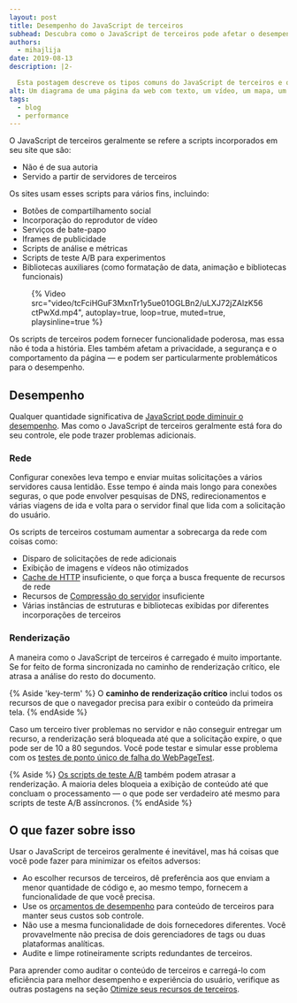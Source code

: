 ```yaml
---
layout: post
title: Desempenho do JavaScript de terceiros
subhead: Descubra como o JavaScript de terceiros pode afetar o desempenho e o que você pode fazer para evitar que ele diminua a velocidade de seus sites.
authors:
  - mihajlija
date: 2019-08-13
description: |2-

  Esta postagem descreve os tipos comuns do JavaScript de terceiros e os problemas de desempenho que eles podem causar. Ele também fornece orientação geral sobre como otimizar scripts de terceiros.
alt: Um diagrama de uma página da web com texto, um vídeo, um mapa, um widget de bate-papo e botões de compartilhamento de mídia social.
tags:
  - blog
  - performance
---
```


O JavaScript de terceiros geralmente se refere a scripts incorporados em seu site que são:

- Não é de sua autoria
- Servido a partir de servidores de terceiros

Os sites usam esses scripts para vários fins, incluindo:

- Botões de compartilhamento social
- Incorporação do reprodutor de vídeo
- Serviços de bate-papo
- Iframes de publicidade
- Scripts de análise e métricas
- Scripts de teste A/B para experimentos
- Bibliotecas auxiliares (como formatação de data, animação e bibliotecas funcionais)

<figure data-size="full"> {% Video src="video/tcFciHGuF3MxnTr1y5ue01OGLBn2/uLXJ72jZAlzK56ctPwXd.mp4", autoplay=true, loop=true, muted=true, playsinline=true %}</figure>

Os scripts de terceiros podem fornecer funcionalidade poderosa, mas essa não é toda a história. Eles também afetam a privacidade, a segurança e o comportamento da página⁠ — e podem ser particularmente problemáticos para o desempenho.

## Desempenho

Qualquer quantidade significativa de [JavaScript pode diminuir o desempenho](https://developer.chrome.com/docs/lighthouse/performance/bootup-time/). Mas como o JavaScript de terceiros geralmente está fora do seu controle, ele pode trazer problemas adicionais.

### Rede

Configurar conexões leva tempo e enviar muitas solicitações a vários servidores causa lentidão. Esse tempo é ainda mais longo para conexões seguras, o que pode envolver pesquisas de DNS, redirecionamentos e várias viagens de ida e volta para o servidor final que lida com a solicitação do usuário.

Os scripts de terceiros costumam aumentar a sobrecarga da rede com coisas como:

- Disparo de solicitações de rede adicionais
- Exibição de imagens e vídeos não otimizados
- [Cache de HTTP](https://developers.google.com/web/fundamentals/performance/optimizing-content-efficiency/http-caching) insuficiente, o que força a busca frequente de recursos de rede
- Recursos de [Compressão do servidor](https://developers.google.com/web/fundamentals/performance/optimizing-content-efficiency/optimize-encoding-and-transfer) insuficiente
- Várias instâncias de estruturas e bibliotecas exibidas por diferentes incorporações de terceiros

### Renderização

A maneira como o JavaScript de terceiros é carregado é muito importante. Se for feito de forma sincronizada no caminho de renderização crítico, ele atrasa a análise do resto do documento.

{% Aside 'key-term' %} O **caminho de renderização crítico** inclui todos os recursos de que o navegador precisa para exibir o conteúdo da primeira tela. {% endAside %}

Caso um terceiro tiver problemas no servidor e não conseguir entregar um recurso, a renderização será bloqueada até que a solicitação expire, o que pode ser de 10 a 80 segundos. Você pode testar e simular esse problema com os [testes de ponto único de falha do WebPageTest](https://css-tricks.com/use-webpagetest-api/#single-point-of-failure).

{% Aside %} [Os scripts de teste A/B](https://developers.google.com/web/fundamentals/performance/optimizing-content-efficiency/loading-third-party-javascript/#ab_test_smaller_samples_of_users) também podem atrasar a renderização. A maioria deles bloqueia a exibição de conteúdo até que concluam o processamento — o que pode ser verdadeiro até mesmo para scripts de teste A/B assíncronos. {% endAside %}

## O que fazer sobre isso

Usar o JavaScript de terceiros geralmente é inevitável, mas há coisas que você pode fazer para minimizar os efeitos adversos:

- Ao escolher recursos de terceiros, dê preferência aos que enviam a menor quantidade de código e, ao mesmo tempo, fornecem a funcionalidade de que você precisa.
- Use os [orçamentos de desempenho](/use-lighthouse-for-performance-budgets/) para conteúdo de terceiros para manter seus custos sob controle.
- Não use a mesma funcionalidade de dois fornecedores diferentes. Você provavelmente não precisa de dois gerenciadores de tags ou duas plataformas analíticas.
- Audite e limpe rotineiramente scripts redundantes de terceiros.

Para aprender como auditar o conteúdo de terceiros e carregá-lo com eficiência para melhor desempenho e experiência do usuário, verifique as outras postagens na seção [Otimize seus recursos de terceiros](/fast/#optimize-your-third-party-resources).
